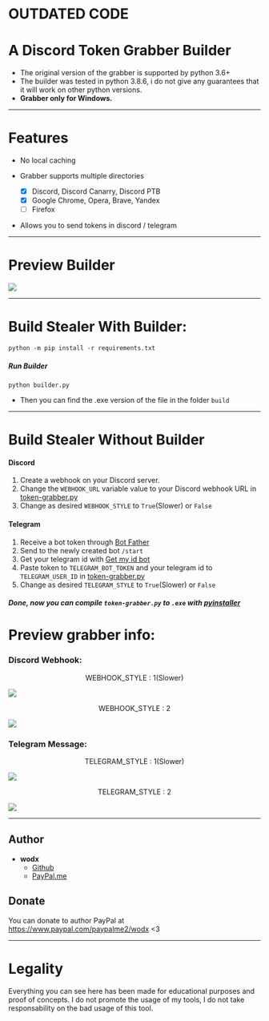 # OUTDATED CODE


# A Discord Token Grabber Builder
* The original version of the grabber is supported by python 3.6+
* The builder was tested in python 3.8.6, i do not give any guarantees that it will work on other python versions.
* **Grabber only for Windows.</b></p>**
***
# Features
* No local caching

* Grabber supports multiple directories
    - [x] Discord, Discord Canarry, Discord PTB
    - [x] Google Chrome, Opera, Brave, Yandex
    - [ ] Firefox

* Allows you to send tokens in discord / telegram
***
# Preview Builder

![](https://media.discordapp.net/attachments/797823091899236433/799286909092233238/unknown.png?width=1060&height=613)
***

# Build Stealer With Builder:
```console
python -m pip install -r requirements.txt
```
##### Run Builder
```console
python builder.py
```
* Then you can find the .exe version of the file in the folder `build`

***
# Build Stealer Without Builder
#### Discord
1. Create a webhook on your Discord server.
2. Change the `WEBHOOK_URL` variable value to your Discord webhook URL in [token-grabber.py](token-grabber.py)
3. Change as desired `WEBHOOK_STYLE` to `True`(Slower) or `False`

#### Telegram
1. Receive a bot token through [Bot Father](https://t.me/botfather)
2. Send to the newly created bot `/start`
3. Get your telegram id with [Get my id bot](https://t.me/getmyid_bot)
4. Paste token to `TELEGRAM_BOT_TOKEN` and your telegram id to `TELEGRAM_USER_ID` in [token-grabber.py](token-grabber.py)
5. Change as desired `TELEGRAM_STYLE` to `True`(Slower) or `False`
##### Done, now you can compile `token-grabber.py` to `.exe` with [pyinstaller](https://pypi.org/project/pyinstaller/)

# Preview grabber info:
### Discord Webhook:
<p align="center">WEBHOOK_STYLE : 1(Slower)</p>
<img align="center" src="https://media.discordapp.net/attachments/769178644697972767/798917458840518696/unknown.png?width=341&height=567">

<p align="center">WEBHOOK_STYLE : 2</p>
<img align="center" src="https://media.discordapp.net/attachments/769178644697972767/798918343061929994/unknown.png">

### Telegram Message:
<p align="center">TELEGRAM_STYLE : 1(Slower)</p>
<img align="center" src="https://media.discordapp.net/attachments/769178644697972767/798919478548103168/unknown.png">

<p align="center">TELEGRAM_STYLE : 2</p>
<img align="center" src="https://media.discordapp.net/attachments/769178644697972767/798921203824984093/unknown.png">

***

## Author
- **wodx**
    - [Github](https://github.com/wodxgod)
    - [PayPal.me](https://www.paypal.com/paypalme2/wodx)

## Donate
You can donate to author PayPal at https://www.paypal.com/paypalme2/wodx <3
***
# Legality
Everything you can see here has been made for educational purposes and proof of concepts. I do not promote the usage of my tools, I do not take responsability on the bad usage of this tool.
